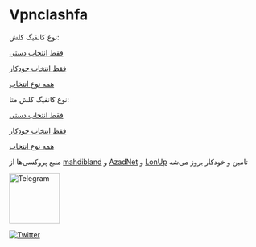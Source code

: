 # Vpnclashfa

نوع کانفیگ کلش:

[فقط انتخاب دستی](https://raw.githubusercontent.com/coldwater-10/Vpnclashfa/main/3in1%40vpnclashfa.yaml)


[فقط انتخاب خودکار](https://raw.githubusercontent.com/coldwater-10/Vpnclashfa/main/3in1Auto%40vpnclashfa.yaml)


[همه نوع انتخاب](https://raw.githubusercontent.com/coldwater-10/Vpnclashfa/main/3in1Plus%40vpnclashfa.yaml)

نوع کانفیگ کلش متا:

[فقط انتخاب دستی](https://raw.githubusercontent.com/coldwater-10/Vpnclashfa/main/3in1Meta%40vpnclashfa.yaml)


[فقط انتخاب خودکار](https://raw.githubusercontent.com/coldwater-10/Vpnclashfa/main/3in1AutoMeta%40vpnclashfa.yaml)


[همه نوع انتخاب](https://raw.githubusercontent.com/coldwater-10/Vpnclashfa/main/3in1MetaPlus%40vpnclashfa.yaml)

منبع پروکسی‌ها از [mahdibland](https://github.com/mahdibland/V2RayAggregator) و [AzadNet](https://github.com/AzadNetCH) و [LonUp](https://github.com/LonUp) تامین و خودکار بروز می‌شه

<a href="https://t.me/vpnclashfa"><img src="https://cdn.dribbble.com/users/4507400/screenshots/15420681/media/c00f77bc443cbc4ac96d138f9ac854c5.gif" alt="Telegram" width="100" height="100"></a>

[![Twitter](https://i.imgur.com/twitter.png)](https://twitter.com/coldwater_10)
